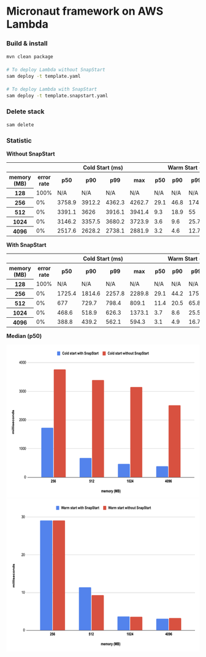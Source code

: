 # Micronaut framework on AWS Lambda

### Build & install

```bash
mvn clean package 

# To deploy Lambda without SnapStart
sam deploy -t template.yaml

# To deploy Lambda with SnapStart
sam deploy -t template.snapstart.yaml
```

### Delete stack

```bash
sam delete
```

### Statistic

**Without SnapStart**

<table class="table-bordered">
        <tr>
            <th colspan="2" style="horizontal-align : middle;text-align:center;"></th>
            <th colspan="4" style="horizontal-align : middle;text-align:center;">Cold Start (ms)</th>
            <th colspan="4" style="horizontal-align : middle;text-align:center;">Warm Start (ms)</th>           
        </tr>
        <tr>
            <th scope="col"> memory (MB)</th>
            <th scope="col">error rate</th>
            <th scope="col">p50</th>
            <th scope="col">p90</th>
            <th scope="col">p99</th>
            <th scope="col">max</th>
            <th scope="col">p50</th>
            <th scope="col">p90</th>
            <th scope="col">p99</th>
            <th scope="col">max</th>
        </tr>        
        <tr>
            <th>128</th>
            <td>100%</td>
            <td>N/A</td>
            <td>N/A</td>
            <td>N/A</td>
            <td>N/A</td>
            <td>N/A</td>
            <td>N/A</td>
            <td>N/A</td>
            <td>N/A</td>
        </tr>
        <tr>
            <th>256</th>
            <td>0%</td>
            <td>3758.9</td>
            <td>3912.2</td>
            <td>4362.3</td>
            <td>4262.7</td>
            <td>29.1</td>
            <td>46.8</td>
            <td>174.1</td>
            <td>315.7</td>
        </tr>
        <tr>
            <th>512</th>
            <td>0%</td>
            <td>3391.1</td>
            <td>3626</td>
            <td>3916.1</td>
            <td>3941.4</td>
            <td>9.3</td>
            <td>18.9</td>
            <td>55</td>
            <td>151.1</td>
        </tr>
        <tr>
            <th>1024</th>
            <td>0%</td>
            <td>3146.2</td>
            <td>3357.5</td>
            <td>3680.2</td>
            <td>3723.9</td>
            <td>3.6</td>
            <td>9.6</td>
            <td>25.7</td>
            <td>82</td>
        </tr>
        <tr>
            <th>4096</th>
            <td>0%</td>
            <td>2517.6</td>
            <td>2628.2</td>
            <td>2738.1</td>
            <td>2881.9</td>
            <td>3.2</td>
            <td>4.6</td>
            <td>12.7</td>
            <td>45.9</td>
        </tr>
</table>

**With SnapStart**

<table class="table-bordered">
        <tr>
            <th colspan="2" style="horizontal-align : middle;text-align:center;"></th>
            <th colspan="4" style="horizontal-align : middle;text-align:center;">Cold Start (ms)</th>
            <th colspan="4" style="horizontal-align : middle;text-align:center;">Warm Start (ms)</th>           
        </tr>
        <tr>
            <th scope="col"> memory (MB)</th>
            <th scope="col">error rate</th>
            <th scope="col">p50</th>
            <th scope="col">p90</th>
            <th scope="col">p99</th>
            <th scope="col">max</th>
            <th scope="col">p50</th>
            <th scope="col">p90</th>
            <th scope="col">p99</th>
            <th scope="col">max</th>
        </tr>        
        <tr>
            <th>128</th>
            <td>100%</td>
            <td>N/A</td>
            <td>N/A</td>
            <td>N/A</td>
            <td>N/A</td>
            <td>N/A</td>
            <td>N/A</td>
            <td>N/A</td>
            <td>N/A</td>
        </tr>
        <tr>
            <th>256</th>
            <td>0%</td>
            <td>1725.4</td>
            <td>1814.6</td>
            <td>2257.8</td>
            <td>2289.8</td>
            <td>29.1</td>
            <td>44.2</td>
            <td>175.2</td>
            <td>231.8</td>
        </tr>
        <tr>
            <th>512</th>
            <td>0%</td>
            <td>677</td>
            <td>729.7</td>
            <td>798.4</td>
            <td>809.1</td>
            <td>11.4</td>
            <td>20.5</td>
            <td>65.8</td>
            <td>91</td>
        </tr>
        <tr>
            <th>1024</th>
            <td>0%</td>
            <td>468.6</td>
            <td>518.9</td>
            <td>626.3</td>
            <td>1373.1</td>
            <td>3.7</td>
            <td>8.6</td>
            <td>25.5</td>
            <td>97.7</td>
        </tr>
        <tr>
            <th>4096</th>
            <td>0%</td>
            <td>388.8</td>
            <td>439.2</td>
            <td>562.1</td>
            <td>594.3</td>
            <td>3.1</td>
            <td>4.9</td>
            <td>16.7</td>
            <td>67.1</td>
        </tr>
</table>

**Median (p50)**

<img alt="Micronaut Cold start median - SnapStart comparison" src="../images/micronaut_cold_start_median.png" width="700" height="400">
<img alt="Micronaut Warm start median - SnapStart comparison" src="../images/micronaut_warm_start_median.png" width="700" height="400">
